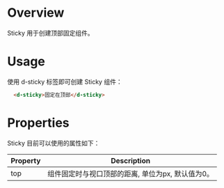 # Overview

Sticky 用于创建顶部固定组件。

# Usage

使用 d-sticky 标签即可创建 Sticky 组件：

```HTML
  <d-sticky>固定在顶部</d-sticky>
```

# Properties

Sticky 目前可以使用的属性如下：

| Property | Description |
| ---- | ---- |
| top | 组件固定时与视口顶部的距离, 单位为px, 默认值为0。 |